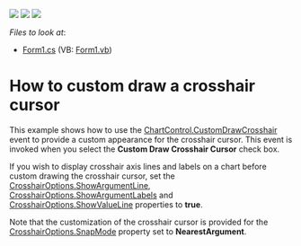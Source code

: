 <!-- default badges list -->
![](https://img.shields.io/endpoint?url=https://codecentral.devexpress.com/api/v1/VersionRange/128574151/22.2.1%2B)
[![](https://img.shields.io/badge/Open_in_DevExpress_Support_Center-FF7200?style=flat-square&logo=DevExpress&logoColor=white)](https://supportcenter.devexpress.com/ticket/details/E4307)
[![](https://img.shields.io/badge/📖_How_to_use_DevExpress_Examples-e9f6fc?style=flat-square)](https://docs.devexpress.com/GeneralInformation/403183)
<!-- default badges end -->
<!-- default file list -->
*Files to look at*:

* [Form1.cs](./CS/CustomDrawCrosshairCursor/Form1.cs) (VB: [Form1.vb](./VB/CustomDrawCrosshairCursor/Form1.vb))
<!-- default file list end -->
# How to custom draw a crosshair cursor

This example shows how to use the [ChartControl.CustomDrawCrosshair](https://docs.devexpress.com/WindowsForms/DevExpress.XtraCharts.ChartControl.CustomDrawCrosshair) event to provide a custom appearance for the crosshair cursor. This event is invoked when you select the **Custom Draw Crosshair Cursor** check box.

If you wish to display crosshair axis  lines and labels on a chart before custom drawing the crosshair cursor, set the [CrosshairOptions.ShowArgumentLine](https://docs.devexpress.com/CoreLibraries/DevExpress.XtraCharts.CrosshairOptions.ShowArgumentLine), [CrosshairOptions.ShowArgumentLabels](https://docs.devexpress.com/CoreLibraries/DevExpress.XtraCharts.CrosshairOptions.ShowValueLabels) and [CrosshairOptions.ShowValueLine](https://docs.devexpress.com/CoreLibraries/DevExpress.XtraCharts.CrosshairOptions.ShowValueLine) properties to  **true**. 

Note that the customization of the crosshair cursor is provided for the [CrosshairOptions.SnapMode](https://docs.devexpress.com/CoreLibraries/DevExpress.XtraCharts.CrosshairOptions.SnapMode) property set to **NearestArgument**.
